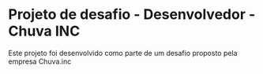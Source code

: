 # Projeto de desafio - Desenvolvedor - Chuva INC

Este projeto foi desenvolvido como parte de um desafio proposto pela empresa Chuva.inc

